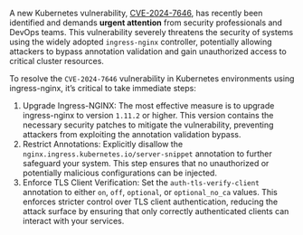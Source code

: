 A new Kubernetes vulnerability, [CVE-2024-7646](https://nvd.nist.gov/vuln/detail/CVE-2024-7646), has recently been identified and demands **urgent attention** from security professionals and DevOps teams. This vulnerability severely threatens the security of systems using the widely adopted `ingress-nginx` controller, potentially allowing attackers to bypass annotation validation and gain unauthorized access to critical cluster resources.

To resolve the `CVE-2024-7646` vulnerability in Kubernetes environments using ingress-nginx, it’s critical to take immediate steps:

1. Upgrade Ingress-NGINX: The most effective measure is to upgrade ingress-nginx to version `1.11.2` or higher. This version contains the necessary security patches to mitigate the vulnerability, preventing attackers from exploiting the annotation validation bypass.
1. Restrict Annotations: Explicitly disallow the `nginx.ingress.kubernetes.io/server-snippet` annotation to further safeguard your system. This step ensures that no unauthorized or potentially malicious configurations can be injected.
1. Enforce TLS Client Verification: Set the `auth-tls-verify-client` annotation to either `on`, `off`, `optional`, or `optional_no_ca` values. This enforces stricter control over TLS client authentication, reducing the attack surface by ensuring that only correctly authenticated clients can interact with your services.
